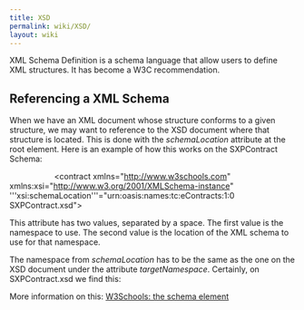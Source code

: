 ```yaml
---
title: XSD
permalink: wiki/XSD/
layout: wiki
---
```


XML Schema Definition is a schema language that allow users to define
XML structures. It has become a W3C recommendation.

Referencing a XML Schema
------------------------

When we have an XML document whose structure conforms to a given
structure, we may want to reference to the XSD document where that
structure is located. This is done with the *schemaLocation* attribute
at the root element. Here is an example of how this works on the
SXPContract Schema:

<?xml version="1.0"?>
`           `<contract xmlns="http://www.w3schools.com"
            xmlns:xsi="http://www.w3.org/2001/XMLSchema-instance"
            '''xsi:schemaLocation'''="urn:oasis:names:tc:eContracts:1:0 SXPContract.xsd">

This attribute has two values, separated by a space. The first value is
the namespace to use. The second value is the location of the XML schema
to use for that namespace.

The namespace from *schemaLocation* has to be the same as the one on the
XSD document under the attribute *targetNamespace*. Certainly, on
SXPContract.xsd we find this:

More information on this: [W3Schools: the schema
element](http://www.w3schools.com/schema/schema_schema.asp)

